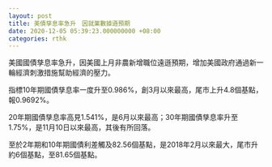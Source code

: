 ```yaml
---
layout: post
title: 美債孳息率急升　因就業數據遜預期
date: 2020-12-05 05:39:23.000000000 +08:00
categories: rthk
---
```


美國國債孳息率急升，因美國上月非農新增職位遠遜預期，增加美國政府通過新一輪經濟刺激措施幫助經濟的壓力。

指標10年期國債孳息率一度升至0.986%，創3月以來最高，尾市上升4.8個基點，報0.9692%。

20年期國債孳息率高見1.541%，是6月以來最高；30年期國債孳息率升至1.75%，是11月10日以來最高，其後有所回落。

至於2年期和10年期國債利差觸及82.56個基點，是2018年2月以來最大，尾市升約6個基點，至81.65個基點。
